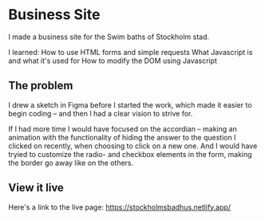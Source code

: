 # Business Site

I made a business site for the Swim baths of Stockholm stad. 

I learned:
How to use HTML forms and simple requests
What Javascript is and what it's used for
How to modify the DOM using Javascript

## The problem

I drew a sketch in Figma before I started the work, which made it easier to begin coding – and then I had a clear vision to strive for.

If I had more time I would have focused on the accordian – making an animation with the functionality of hiding the answer to the question I clicked on recently, when choosing to click on a new one. And I would have tryied to customize the radio- and checkbox elements in the form, making the border go away like on the others. 

## View it live
Here's a link to the live page: 
https://stockholmsbadhus.netlify.app/
